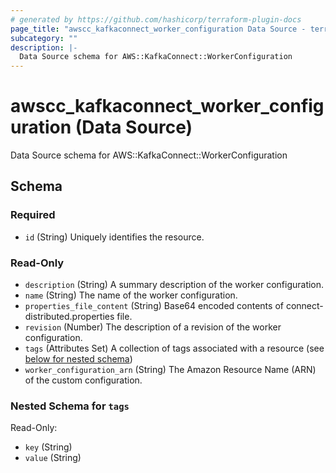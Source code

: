 ```yaml
---
# generated by https://github.com/hashicorp/terraform-plugin-docs
page_title: "awscc_kafkaconnect_worker_configuration Data Source - terraform-provider-awscc"
subcategory: ""
description: |-
  Data Source schema for AWS::KafkaConnect::WorkerConfiguration
---
```


# awscc_kafkaconnect_worker_configuration (Data Source)

Data Source schema for AWS::KafkaConnect::WorkerConfiguration



<!-- schema generated by tfplugindocs -->
## Schema

### Required

- `id` (String) Uniquely identifies the resource.

### Read-Only

- `description` (String) A summary description of the worker configuration.
- `name` (String) The name of the worker configuration.
- `properties_file_content` (String) Base64 encoded contents of connect-distributed.properties file.
- `revision` (Number) The description of a revision of the worker configuration.
- `tags` (Attributes Set) A collection of tags associated with a resource (see [below for nested schema](#nestedatt--tags))
- `worker_configuration_arn` (String) The Amazon Resource Name (ARN) of the custom configuration.

<a id="nestedatt--tags"></a>
### Nested Schema for `tags`

Read-Only:

- `key` (String)
- `value` (String)
